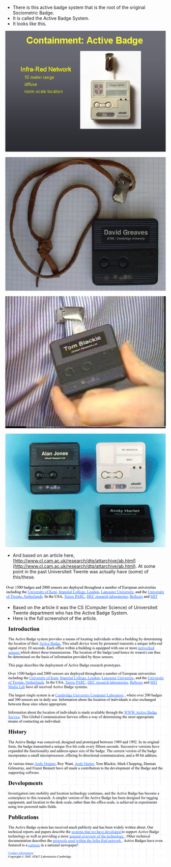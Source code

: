 * There is this active badge system that is the root of the original Sociometric Badge.
* It is called the Active Badge System.
* It looks like this.

![./20161104-1726-gmt+2-brp-enhancing-organizational-communication-2-1.png](./20161104-1726-gmt+2-brp-enhancing-organizational-communication-2-1.png)

![./20161104-1726-gmt+2-brp-enhancing-organizational-communication-2-2.png](./20161104-1726-gmt+2-brp-enhancing-organizational-communication-2-2.png)

![./20161104-1726-gmt+2-brp-enhancing-organizational-communication-2-3.png](./20161104-1726-gmt+2-brp-enhancing-organizational-communication-2-3.png)

![./20161104-1726-gmt+2-brp-enhancing-organizational-communication-2-4.png](./20161104-1726-gmt+2-brp-enhancing-organizational-communication-2-4.png)

* And based on an article here, [http://www.cl.cam.ac.uk/research/dtg/attarchive/ab.html](http://www.cl.cam.ac.uk/research/dtg/attarchive/ab.html). At some point in the past Universiteit Twente was actually have (some) of this/these.

![./20161104-1726-gmt+2-brp-enhancing-organizational-communication-2-5.png](./20161104-1726-gmt+2-brp-enhancing-organizational-communication-2-5.png)

* Based on the article it was the CS (Computer Science) of Universiteit Twente department who has the Active Badge System.
* Here is the full screenshot of the article.

![./20161104-1726-gmt+2-brp-enhancing-organizational-communication-2-6.png](./20161104-1726-gmt+2-brp-enhancing-organizational-communication-2-6.png)